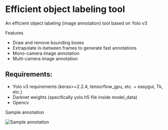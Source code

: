 # Efficient object labeling tool
An efficient object labeling (image annotation) tool based on Yolo v3

Features
- Draw and remove bounding boxes
- Extrapolate in-between frames to generate fast annotations
- Mono-camera image annotation
- Multi-camera image annotation


## Requirements: 

- Yolo v3 requirements (keras>=2.2.4, tensorflow_gpu, etc. + easygui, Tk, etc.)
- Darknet weights (specifically yolo.h5 file inside model_data)
- Opencv

Sample annotation

![Sample annotation](![image_fixed_width](https://user-images.githubusercontent.com/38090036/169427873-3042ac79-4799-41b9-b2b2-90ddcecef3d3.jpg)
)
